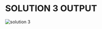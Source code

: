 # SOLUTION 3 OUTPUT
![solution 3](https://github.com/arpita2105/PW_ASSIGNMENT-8/assets/136358528/34f3c34e-e170-4d6c-959e-0198cafd1ab7)
